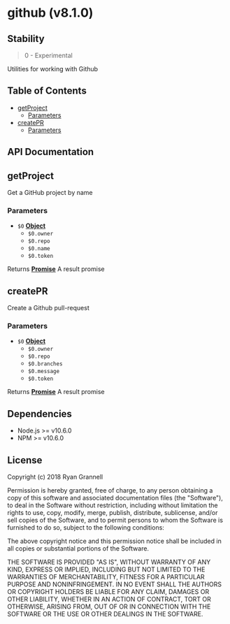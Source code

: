 
# github (v8.1.0)

## Stability

> 0 - Experimental

Utilities for working with Github



## Table of Contents

- [getProject](#getproject)
  * [Parameters](#parameters)
- [createPR](#createpr)
  * [Parameters](#parameters-1)

## API Documentation

<!-- Generated by documentation.js. Update this documentation by updating the source code. -->

## getProject

Get a GitHub project by name

### Parameters

-   `$0` **[Object][1]** 
    -   `$0.owner`  
    -   `$0.repo`  
    -   `$0.name`  
    -   `$0.token`  

Returns **[Promise][2]** A result promise

## createPR

Create a Github pull-request

### Parameters

-   `$0` **[Object][1]** 
    -   `$0.owner`  
    -   `$0.repo`  
    -   `$0.branches`  
    -   `$0.message`  
    -   `$0.token`  

Returns **[Promise][2]** A result promise

[1]: https://developer.mozilla.org/docs/Web/JavaScript/Reference/Global_Objects/Object

[2]: https://developer.mozilla.org/docs/Web/JavaScript/Reference/Global_Objects/Promise


## Dependencies

- Node.js >= v10.6.0
- NPM >= v10.6.0

## License

Copyright (c) 2018 Ryan Grannell

Permission is hereby granted, free of charge, to any person obtaining a copy of this software and associated documentation files (the "Software"), to deal in the Software without restriction, including without limitation the rights to use, copy, modify, merge, publish, distribute, sublicense, and/or sell copies of the Software, and to permit persons to whom the Software is furnished to do so, subject to the following conditions:

The above copyright notice and this permission notice shall be included in all copies or substantial portions of the Software.

THE SOFTWARE IS PROVIDED "AS IS", WITHOUT WARRANTY OF ANY KIND, EXPRESS OR IMPLIED, INCLUDING BUT NOT LIMITED TO THE WARRANTIES OF MERCHANTABILITY, FITNESS FOR A PARTICULAR PURPOSE AND NONINFRINGEMENT. IN NO EVENT SHALL THE AUTHORS OR COPYRIGHT HOLDERS BE LIABLE FOR ANY CLAIM, DAMAGES OR OTHER LIABILITY, WHETHER IN AN ACTION OF CONTRACT, TORT OR OTHERWISE, ARISING FROM, OUT OF OR IN CONNECTION WITH THE SOFTWARE OR THE USE OR OTHER DEALINGS IN THE SOFTWARE.
